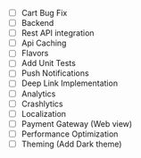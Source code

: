 - [ ] Cart Bug Fix
- [ ] Backend
- [ ] Rest API integration
- [ ] Api Caching
- [ ] Flavors
- [ ] Add Unit Tests
- [ ] Push Notifications
- [ ] Deep Link Implementation
- [ ] Analytics
- [ ] Crashlytics
- [ ] Localization
- [ ] Payment Gateway (Web view)
- [ ] Performance Optimization
- [ ] Theming (Add Dark theme)
